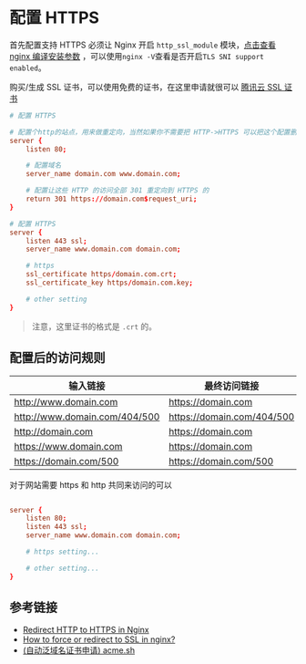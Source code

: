 # 配置 HTTPS

首先配置支持 HTTPS 必须让 Nginx 开启 `http_ssl_module` 模块，[点击查看 nginx 编译安装参数](../guide/nginx-configure-descriptions.md) ，可以使用`nginx -V`查看是否开启`TLS SNI support enabled`。

购买/生成 SSL 证书，可以使用免费的证书，在这里申请就很可以 [腾讯云 SSL 证书](https://console.cloud.tencent.com/ssl)

```conf
# 配置 HTTPS

# 配置个http的站点，用来做重定向，当然如果你不需要把 HTTP->HTTPS 可以把这个配置删了
server {
    listen 80;

    # 配置域名
    server_name domain.com www.domain.com;

    # 配置让这些 HTTP 的访问全部 301 重定向到 HTTPS 的
    return 301 https://domain.com$request_uri;
}

# 配置 HTTPS
server {
    listen 443 ssl;
    server_name www.domain.com domain.com;

    # https
    ssl_certificate https/domain.com.crt;
    ssl_certificate_key https/domain.com.key;

    # other setting
}
```

> 注意，这里证书的格式是 `.crt` 的。

## 配置后的访问规则

| 输入链接                      | 最终访问链接               |
| ----------------------------- | -------------------------- |
| http://www.domain.com         | https://domain.com         |
| http://www.domain.com/404/500 | https://domain.com/404/500 |
| http://domain.com             | https://domain.com         |
| https://www.domain.com        | https://domain.com         |
| https://domain.com/500        | https://domain.com/500     |

对于网站需要 https 和 http 共同来访问的可以

```conf

server {
    listen 80;
    listen 443 ssl;
    server_name www.domain.com domain.com;

    # https setting...

    # other setting...
}
```

## 参考链接

-   [Redirect HTTP to HTTPS in Nginx](https://serversforhackers.com/c/redirect-http-to-https-nginx)
-   [How to force or redirect to SSL in nginx?](https://serverfault.com/questions/250476/how-to-force-or-redirect-to-ssl-in-nginx)
-   [(自动泛域名证书申请) acme.sh](https://github.com/Neilpang/acme.sh)
